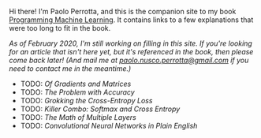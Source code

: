 Hi there! I'm Paolo Perrotta, and this is the companion site to my book [Programming Machine Learning](https://pragprog.com/book/pplearn). It contains links to a few explanations that were too long to fit in the book.

_As of February 2020, I'm still working on filling in this site. If you're looking for an article that isn't here yet, but it's referenced in the book, then please come back later! (And mail me at paolo.nusco.perrotta@gmail.com if you need to contact me in the meantime.)_

* TODO: _Of Gradients and Matrices_
* TODO: _The Problem with Accuracy_
* TODO: _Grokking the Cross-Entropy Loss_
* TODO: _Killer Combo: Softmax and Cross Entropy_
* TODO: _The Math of Multiple Layers_
* TODO: _Convolutional Neural Networks in Plain English_
